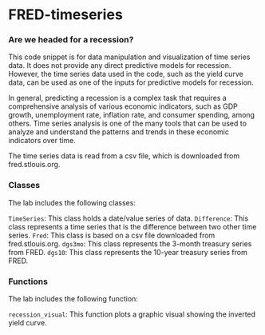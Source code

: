 # FRED-timeseries

### Are we headed for a recession?

This code snippet is for data manipulation and visualization of time series data. It does not provide any direct predictive models for recession. However, the time series data used in the code, such as the yield curve data, can be used as one of the inputs for predictive models for recession.

In general, predicting a recession is a complex task that requires a comprehensive analysis of various economic indicators, such as GDP growth, unemployment rate, inflation rate, and consumer spending, among others. Time series analysis is one of the many tools that can be used to analyze and understand the patterns and trends in these economic indicators over time.

The time series data is read from a csv file, which is downloaded from fred.stlouis.org.


### Classes

The lab includes the following classes:

`TimeSeries`: This class holds a date/value series of data.
`Difference`: This class represents a time series that is the difference between two other time series.
`Fred`: This class is based on a csv file downloaded from fred.stlouis.org.
`dgs3mo`: This class represents the 3-month treasury series from FRED.
`dgs10`: This class represents the 10-year treasury series from FRED.

### Functions

The lab includes the following function:

`recession_visual`: This function plots a graphic visual showing the inverted yield curve.

